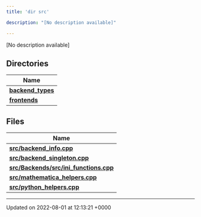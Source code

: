 ```yaml
---
title: 'dir src'

description: "[No description available]"

---
```







[No description available]

## Directories

| Name           |
| -------------- |
| **[backend_types](/documentation/code/files/dir_b527edc069529a14d3e4c2705eb9d20d/#dir-backend-types)**  |
| **[frontends](/documentation/code/files/dir_77ab0f892136e40173eaae1d6cbb562c/#dir-frontends)**  |

## Files

| Name           |
| -------------- |
| **[src/backend_info.cpp](/documentation/code/files/backend__info_8cpp/#file-backend-info.cpp)**  |
| **[src/backend_singleton.cpp](/documentation/code/files/backend__singleton_8cpp/#file-backend-singleton.cpp)**  |
| **[src/Backends/src/ini_functions.cpp](/documentation/code/files/backends_2src_2ini__functions_8cpp/#file-backends/src/ini-functions.cpp)**  |
| **[src/mathematica_helpers.cpp](/documentation/code/files/mathematica__helpers_8cpp/#file-mathematica-helpers.cpp)**  |
| **[src/python_helpers.cpp](/documentation/code/files/python__helpers_8cpp/#file-python-helpers.cpp)**  |






-------------------------------

Updated on 2022-08-01 at 12:13:21 +0000
